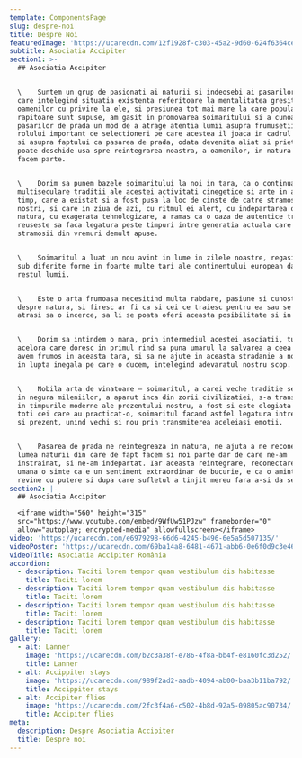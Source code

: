 ```yaml
---
template: ComponentsPage
slug: despre-noi
title: Despre Noi
featuredImage: 'https://ucarecdn.com/12f1928f-c303-45a2-9d60-624f6364ce3b/'
subtitle: Asociatia Accipiter
section1: >-
  ## Asociatia Accipiter


  \    Suntem un grup de pasionati ai naturii si indeosebi ai pasarilor de prada
  care intelegind situatia existenta referitoare la mentalitatea gresita a
  oamenilor cu privire la ele, si presiunea tot mai mare la care populatiile de
  rapitoare sunt supuse, am gasit in promovarea soimaritului si a cunoasterii
  pasarilor de prada un mod de a atrage atentia lumii asupra frumusetii lor, a
  rolului important de selectioneri pe care acestea il joaca in cadrul naturii,
  si asupra faptului ca pasarea de prada, odata devenita aliat si prieten, ne
  poate deschide usa spre reintegrarea noastra, a oamenilor, in natura din care
  facem parte.


  \    Dorim sa punem bazele soimaritului la noi in tara, ca o continuare a unei
  multiseculare traditii ale acestei activitati cinegetice si arte in acelasi
  timp, care a existat si a fost pusa la loc de cinste de catre stramosii
  nostri, si care in ziua de azi, cu ritmul ei alert, cu indepartarea omului de
  natura, cu exagerata tehnologizare, a ramas ca o oaza de autentice trairi care
  reuseste sa faca legatura peste timpuri intre generatia actuala care suntem si
  stramosii din vremuri demult apuse.


  \    Soimaritul a luat un nou avint in lume in zilele noastre, regasindu-se
  sub diferite forme in foarte multe tari ale continentului european dar si in
  restul lumii.


  \    Este o arta frumoasa necesitind multa rabdare, pasiune si cunostinte
  despre natura, si firesc ar fi ca si cei ce traiesc pentru ea sau se simt
  atrasi sa o incerce, sa li se poata oferi aceasta posibilitate si in Romania.


  \    Dorim sa intindem o mana, prin intermediul acestei asociatii, tuturor
  acelora care doresc in primul rind sa puna umarul la salvarea a ceea ce mai
  avem frumos in aceasta tara, si sa ne ajute in aceasta stradanie a noastra, si
  in lupta inegala pe care o ducem, intelegind adevaratul nostru scop.


  \    Nobila arta de vinatoare – soimaritul, a carei veche traditie se pierde
  in negura mileniilor, a aparut inca din zorii civilizatiei, s-a transmis pana
  in timpurile moderne ale prezentului nostru, a fost si este elogiata de catre
  toti cei care au practicat-o, soimaritul facand astfel legatura intre trecut
  si prezent, unind vechi si nou prin transmiterea aceleiasi emotii.


  \    Pasarea de prada ne reintegreaza in natura, ne ajuta a ne reconecta cu
  lumea naturii din care de fapt facem si noi parte dar de care ne-am
  instrainat, si ne-am indepartat. Iar aceasta reintegrare, reconectare, fiinta
  umana o simte ca e un sentiment extraordinar de bucurie, e ca o amintire ce
  revine cu putere si dupa care sufletul a tinjit mereu fara a-si da seama.
section2: |-
  ## Asociatia Accipiter

  <iframe width="560" height="315"
  src="https://www.youtube.com/embed/9WfUw51PJzw" frameborder="0"
  allow="autoplay; encrypted-media" allowfullscreen></iframe>
video: 'https://ucarecdn.com/e6979298-66d6-4245-b496-6e5a5d507135/'
videoPoster: 'https://ucarecdn.com/69ba14a8-6481-4671-abb6-0e6f0d9c3e46/'
videoTitle: Asociatia Accipiter România
accordion:
  - description: Taciti lorem tempor quam vestibulum dis habitasse
    title: Taciti lorem
  - description: Taciti lorem tempor quam vestibulum dis habitasse
    title: Taciti lorem
  - description: Taciti lorem tempor quam vestibulum dis habitasse
    title: Taciti lorem
  - description: Taciti lorem tempor quam vestibulum dis habitasse
    title: Taciti lorem
gallery:
  - alt: Lanner
    image: 'https://ucarecdn.com/b2c3a38f-e786-4f8a-bb4f-e8160fc3d252/'
    title: Lanner
  - alt: Accippiter stays
    image: 'https://ucarecdn.com/989f2ad2-aadb-4094-ab00-baa3b11ba792/'
    title: Accippiter stays
  - alt: Accipiter flies
    image: 'https://ucarecdn.com/2fc3f4a6-c502-4b8d-92a5-09805ac90734/'
    title: Accipiter flies
meta:
  description: Despre Asociatia Accipiter
  title: Despre noi
---
```


